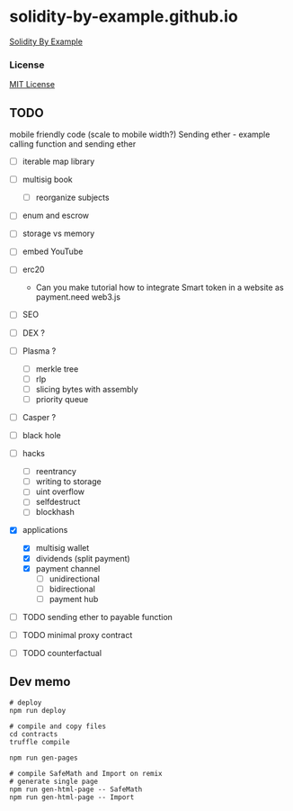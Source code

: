 # solidity-by-example.github.io

[Solidity By Example](https://solidity-by-example.org)

### License

[MIT License](LICENSE)

## TODO

mobile friendly code (scale to mobile width?)
Sending ether - example calling function and sending ether

- [ ] iterable map library
- [ ] multisig book
  - [ ] reorganize subjects
- [ ] enum and escrow

- [ ] storage vs memory

- [ ] embed YouTube
- [ ] erc20
  - Can you make tutorial how to integrate Smart token in a website as payment.need web3.js
- [ ] SEO
- [ ] DEX ?
- [ ] Plasma ?
  - [ ] merkle tree
  - [ ] rlp
  - [ ] slicing bytes with assembly
  - [ ] priority queue
- [ ] Casper ?
- [ ] black hole
- [ ] hacks

  - [ ] reentrancy
  - [ ] writing to storage
  - [ ] uint overflow
  - [ ] selfdestruct
  - [ ] blockhash

- [x] applications

  - [x] multisig wallet
  - [x] dividends (split payment)
  - [x] payment channel
    - [ ] unidirectional
    - [ ] bidirectional
    - [ ] payment hub

- [ ] TODO sending ether to payable function
- [ ] TODO minimal proxy contract
- [ ] TODO counterfactual

## Dev memo

```shell
# deploy
npm run deploy

# compile and copy files
cd contracts
truffle compile

npm run gen-pages

# compile SafeMath and Import on remix
# generate single page
npm run gen-html-page -- SafeMath
npm run gen-html-page -- Import
```
